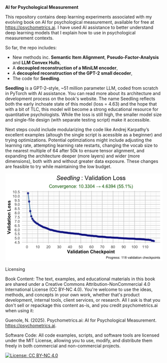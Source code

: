 **AI for Psychological Measurement**

This repository contains deep learning experiments associated with my evolving book on AI for psychological measurement, available for free at https://psychometrics.ai. I have used AI assistance to better understand deep learning models that I explain how to use in psychological measurement contexts. 

So far, the repo includes:
- New methods inc. **Semantic Item Alignment**, **Pseudo-Factor-Analysis** and **LLM Convex Hulls**,
- A **decoupled reconstruction of a MiniLM encoder**,
- A **decoupled reconstruction of the GPT-2 small decoder**,
- The code for **Seedling**.

**Seedling** is a GPT-2–style, ~51 million parameter LLM, coded from scratch in PyTorch with AI assistance. You can read more about its architecture and development process on the book's website. The name Seedling reflects both the early inchoate state of this model (loss = 4.63) and the hope that with a bit of TLC, this model will become a strong educational resource for quantitative psychologists. While the loss is still high, the smaller model size and single-file design (with separate testing script) make it accessible. 

Next steps could include modularizing the code like Andrej Karpathy’s excellent examples (altough the single script is acessible as a beginner) and trying optimizations. Potential optimziations might include adjusting the learning rate, attempting learning rate restarts, changing the vocab size to the nearest multiple of 64 after 50k to ensure tensor alignment, and expanding the architecture deeper (more layers) and wider (more dimensions), both with and without greater data exposure. These changes are feasible to try while maintaining the low budget.

![Seedling Loss](images/Seedling-loss-MeasureCo.ai.png)

Licensing

Book Content: The text, examples, and educational materials in this book are shared under a Creative Commons Attribution-NonCommercial 4.0 International License (CC BY-NC 4.0). You're welcome to use the ideas, methods, and concepts in your own work, whether that's product development, internal tools, client services, or research. All I ask is that you don't sell or repackage this content as-is, and you credit psychometrics.ai when using it:

Guenole, N. (2025). Psychometrics.ai: AI for Psychological Measurement. https://psychometrics.ai.

Software Code: All code examples, scripts, and software tools are licensed under the MIT License, allowing you to use, modify, and distribute them freely in both commercial and non-commercial projects.

[![License: CC BY-NC 4.0](https://img.shields.io/badge/License-CC%20BY--NC%204.0-lightgrey.svg)](https://creativecommons.org/licenses/by-nc/4.0/)







